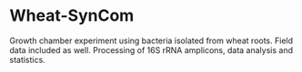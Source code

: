# Wheat-SynCom

Growth chamber experiment using bacteria isolated from wheat roots. Field data included as well.
Processing of 16S rRNA amplicons, data analysis and statistics.
